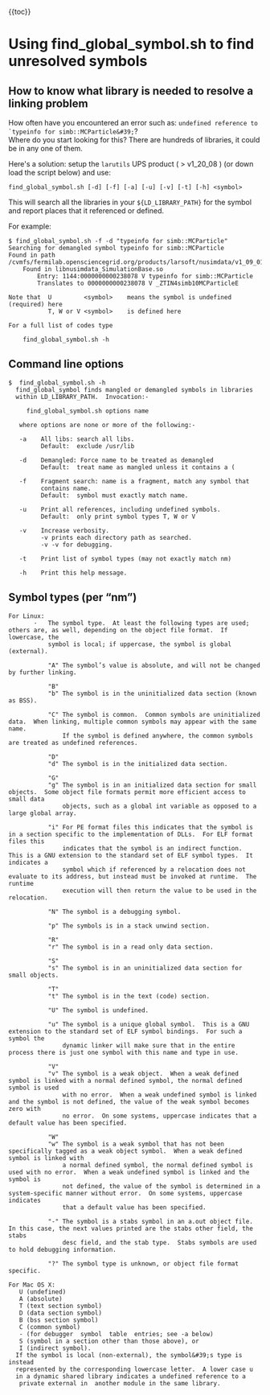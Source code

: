 {{toc}}

# Using find_global_symbol.sh to find unresolved symbols

## How to know what library is needed to resolve a linking problem

How often have you encountered an error such as: `` undefined reference to `typeinfo for simb::MCParticle&#39; ``?  
Where do you start looking for this? There are hundreds of libraries, it could be in any one of them.

Here's a solution: setup the `larutils` UPS product ( \> v1_20_08 ) (or down load the script below) and use:

    find_global_symbol.sh [-d] [-f] [-a] [-u] [-v] [-t] [-h] <symbol>

This will search all the libraries in your `${LD_LIBRARY_PATH}` for the symbol and report places that it referenced or defined.

For example:

    $ find_global_symbol.sh -f -d "typeinfo for simb::MCParticle"
    Searching for demangled symbol typeinfo for simb::MCParticle
    Found in path /cvmfs/fermilab.opensciencegrid.org/products/larsoft/nusimdata/v1_09_01/slf6.x86_64.e15.debug/lib/...
        Found in libnusimdata_SimulationBase.so
            Entry: 1144:0000000000238078 V typeinfo for simb::MCParticle
            Translates to 0000000000238078 V _ZTIN4simb10MCParticleE

    Note that  U         <symbol>    means the symbol is undefined (required) here
               T, W or V <symbol>    is defined here

    For a full list of codes type

        find_global_symbol.sh -h

## Command line options

    $  find_global_symbol.sh -h 
      find_global_symbol finds mangled or demangled symbols in libraries
      within LD_LIBRARY_PATH.  Invocation:-

         find_global_symbol.sh options name

       where options are none or more of the following:-

       -a    All libs: search all libs.
             Default:  exclude /usr/lib

       -d    Demangled: Force name to be treated as demangled
             Default:  treat name as mangled unless it contains a (

       -f    Fragment search: name is a fragment, match any symbol that
             contains name.
             Default:  symbol must exactly match name.

       -u    Print all references, including undefined symbols.
             Default:  only print symbol types T, W or V

       -v    Increase verbosity.
             -v prints each directory path as searched.
             -v -v for debugging.

       -t    Print list of symbol types (may not exactly match nm)

       -h    Print this help message.

## Symbol types (per “nm”)

    For Linux:
           ·   The symbol type.  At least the following types are used; others are, as well, depending on the object file format.  If lowercase, the
               symbol is local; if uppercase, the symbol is global (external).

               "A" The symbol’s value is absolute, and will not be changed by further linking.

               "B"
               "b" The symbol is in the uninitialized data section (known as BSS).

               "C" The symbol is common.  Common symbols are uninitialized data.  When linking, multiple common symbols may appear with the same name.
                   If the symbol is defined anywhere, the common symbols are treated as undefined references.

               "D"
               "d" The symbol is in the initialized data section.

               "G"
               "g" The symbol is in an initialized data section for small objects.  Some object file formats permit more efficient access to small data
                   objects, such as a global int variable as opposed to a large global array.

               "i" For PE format files this indicates that the symbol is in a section specific to the implementation of DLLs.  For ELF format files this
                   indicates that the symbol is an indirect function.  This is a GNU extension to the standard set of ELF symbol types.  It indicates a
                   symbol which if referenced by a relocation does not evaluate to its address, but instead must be invoked at runtime.  The runtime
                   execution will then return the value to be used in the relocation.

               "N" The symbol is a debugging symbol.

               "p" The symbols is in a stack unwind section.

               "R"
               "r" The symbol is in a read only data section.

               "S"
               "s" The symbol is in an uninitialized data section for small objects.

               "T"
               "t" The symbol is in the text (code) section.

               "U" The symbol is undefined.

               "u" The symbol is a unique global symbol.  This is a GNU extension to the standard set of ELF symbol bindings.  For such a symbol the
                   dynamic linker will make sure that in the entire process there is just one symbol with this name and type in use.

               "V"
               "v" The symbol is a weak object.  When a weak defined symbol is linked with a normal defined symbol, the normal defined symbol is used
                   with no error.  When a weak undefined symbol is linked and the symbol is not defined, the value of the weak symbol becomes zero with
                   no error.  On some systems, uppercase indicates that a default value has been specified.

               "W"
               "w" The symbol is a weak symbol that has not been specifically tagged as a weak object symbol.  When a weak defined symbol is linked with
                   a normal defined symbol, the normal defined symbol is used with no error.  When a weak undefined symbol is linked and the symbol is
                   not defined, the value of the symbol is determined in a system-specific manner without error.  On some systems, uppercase indicates
                   that a default value has been specified.

               "-" The symbol is a stabs symbol in an a.out object file.  In this case, the next values printed are the stabs other field, the stabs
                   desc field, and the stab type.  Stabs symbols are used to hold debugging information.

               "?" The symbol type is unknown, or object file format specific.

    For Mac OS X:
       U (undefined)
       A (absolute)
       T (text section symbol)
       D (data section symbol)
       B (bss section symbol)
       C (common symbol)
       - (for debugger  symbol  table  entries; see -a below)
       S (symbol in a section other than those above), or
       I (indirect symbol).
      If the symbol is local (non-external), the symbol&#39;s type is instead
      represented by the corresponding lowercase letter.  A lower case u
      in a dynamic shared library indicates a undefined reference to a
       private external in  another module in the same library.
